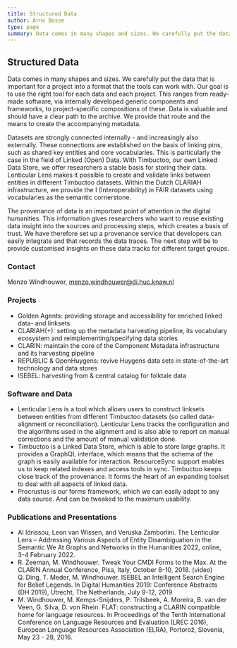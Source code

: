 ```yaml
---
title: Structured Data
author: Arno Bosse
type: page
summary: Data comes in many shapes and sizes. We carefully put the data that is important for a project into a format that the tools can work with.
---
```

## Structured Data

Data comes in many shapes and sizes. We carefully put the data that is important for a project into a format that the tools can work with. Our goal is to use the right tool for each data and each project. This ranges from ready-made software, via internally developed generic components and frameworks, to project-specific compositions of these. Data is valuable and should have a clear path to the archive. We provide that route and the means to create the accompanying metadata.

Datasets are strongly connected internally - and increasingly also externally. These connections are established on the basis of linking pins, such as shared key entities and core vocabularies. This is particularly the case in the field of Linked (Open) Data. With Timbuctoo, our own Linked Data Store, we offer researchers a stable basis for storing their data. Lenticular Lens makes it possible to create and validate links between entities in different Timbuctoo datasets. Within the Dutch CLARIAH infrastructure, we provide the I (Interoperability) in FAIR datasets using vocabularies as the semantic cornerstone.

The provenance of data is an important point of attention in the digital humanities. This information gives researchers who want to reuse existing data insight into the sources and processing steps, which creates a basis of trust. We have therefore set up a provenance service that developers can easily integrate and that records the data traces. The next step will be to provide customised insights on these data tracks for different target groups.

### Contact

Menzo Windhouwer, menzo.windhouwer@di.huc.knaw.nl

### Projects

- Golden Agents: providing storage and accessibility for enriched linked data- and linksets
- CLARIAH(+): setting up the metadata harvesting pipeline, its vocabulary ecosystem and reimplementing/specifying data stories
- CLARIN: maintain the core of the Component Metadata infrastructure and its harvesting pipeline
- REPUBLIC & OpenHuygens: revive Huygens data sets in state-of-the-art technology and data stores
- ISEBEL: harvesting from & central catalog for folktale data


### Software and Data

- Lenticular Lens is a tool which allows users to construct linksets between entities from different Timbuctoo datasets (so called data-alignment or reconciliation). Lenticular Lens tracks the configuration and the algorithms used in the alignment and is also able to report on manual corrections and the amount of manual validation done.
- Timbuctoo is a Linked Data Store, which is able to store large graphs. It provides a GraphQL interface, which means that the schema of the graph is easily available for interaction. ResourceSync support enables us to keep related indexes and access tools in sync. Timbuctoo keeps close track of the provenance. It forms the heart of an expanding toolset to deal with all aspects of linked data.
- Procrustus is our forms framework, which we can easily adapt to any data source. And can be tweaked to the maximum usability.


### Publications and Presentations

- Al Idrissou, Leon van Wissen, and Veruska Zamborlini. The Lenticular Lens – Addressing Various Aspects of Entity Disambiguation in the Semantic We At Graphs and Networks in the Humanities 2022, online, 3-4 February 2022.
- R. Zeeman, M. Windhouwer. Tweak Your CMDI Forms to the Max. At the CLARIN Annual Conference, Pisa, Italy, October 8-10, 2018. (video) 			
Q. Ding, T. Meder, M. Windhouwer. ISEBEL an Intelligent Search Engine for Belief Legends. In Digital Humanities 2019: Conference Abstracts (DH 2019), 	Utrecht, The Netherlands, July 9-12, 2019
- M. Windhouwer, M. Kemps-Snijders, P. Trilsbeek, A. Moreira, B. van der Veen, G. Silva, D. von Rhein. 	FLAT: constructing a CLARIN compatible home for language resources. In Proceedings of the Tenth International Conference on Language Resources and Evaluation (LREC 2016), European Language Resources Association (ELRA), Portorož, Slovenia, May 23 - 28, 2016. 	
